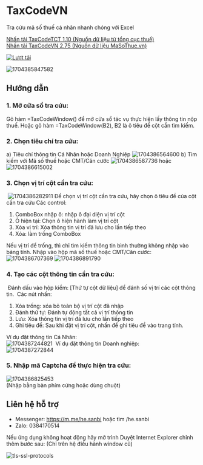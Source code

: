 # TaxCodeVN
 Tra cứu mã số thuế cá nhân nhanh chóng với Excel

[Nhấn tải TaxCodeTCT 1.10 (Nguồn dữ liệu từ tổng cục thuế)](https://github.com/SanbiVN/TaxCodeVN/releases/download/tax_code_tct/TaxCodeTCT_v1.10.zip)\
[Nhấn tải TaxCodeVN 2.75 (Nguồn dữ liệu MaSoThue.vn)](https://github.com/SanbiVN/TaxCodeVN/releases/download/tax_code/TaxCodeVN_v2.76.xlsm)

[![Lượt tải](https://img.shields.io/github/downloads/SanbiVN/TaxCodeVN/total.svg)]()


![1704385847582](https://github.com/SanbiVN/TaxCodeVN/assets/58664571/f42e9dbc-bf1d-47f4-ab5f-a43f86cd4116)









## Hướng dẫn

### 1. Mở cửa sổ tra cứu:
Gõ hàm =TaxCodeWindow() để mở cửa sổ tác vụ thực hiện lấy thông tin nộp thuế.​
Hoặc gõ hàm =TaxCodeWindow(B2), B2 là ô tiêu đề cột cần tìm kiếm.​

### 2. Chọn tiêu chí tra cứu:
a) Tiêu chí thông tin Cá Nhân hoặc Doanh Nghiệp​
![1704386564600](https://github.com/SanbiVN/TaxCodeVN/assets/58664571/4233ba52-e63c-425c-bf37-9a62deabf7ec)
b) Tìm kiếm với Mã số thuế hoặc CMT/Căn cước​
![1704386587736](https://github.com/SanbiVN/TaxCodeVN/assets/58664571/9d534083-8a85-457c-8797-1e612f9b5d5e) hoặc![1704386615002](https://github.com/SanbiVN/TaxCodeVN/assets/58664571/d116d8d5-1506-487b-9e8c-7a8e20c4ad75)

### 3. Chọn vị trí cột cần tra cứu:
​
![1704386282911](https://github.com/SanbiVN/TaxCodeVN/assets/58664571/4fdb2359-e9a0-41c8-bade-b739683faf83)
Để chọn vị trí cột cần tra cứu, hãy chọn ô tiêu đề của cột cần tra cứu​
Các control:​
1. ComboBox nhập ô: nhập ô đại diện vị trí cột
2. Ô hiện tại: Chọn ô hiện hành làm vị trí cột
3. Xóa vị trí: Xóa thông tin vị trí đã lưu cho lần tiếp theo
4. Xóa: làm trống ComboBox

   
Nếu vị trí để trống, thì chỉ tìm kiếm thông tin bình thường không nhập vào bảng tính.​
Nhập vào hộp mã số thuế hoặc CMT/Căn cước:​
​![1704386707369](https://github.com/SanbiVN/TaxCodeVN/assets/58664571/53b3a3a6-cd4d-4fc9-bad5-debd3f4c97bd)
![1704386891790](https://github.com/SanbiVN/TaxCodeVN/assets/58664571/70f1c456-3c35-46ca-889f-e3c72603032a)

### 4. Tạo các cột thông tin cần tra cứu:
​
Đánh dấu vào hộp kiểm: [Thứ tự cột dữ liệu] để đánh số vị trí các cột thông tin.​
​
Các nút nhấn:​
1. Xóa trống: xóa bỏ toàn bộ vị trí cột đã nhập
2. Đánh thứ tự: Đánh tự động tất cả vị trí thông tin
3. Lưu: Xóa thông tin vị trí đã lưu cho lần tiếp theo
4. Ghi tiêu đề: Sau khi đặt vị trí cột, nhấn để ghi tiêu đề vào trang tính.


Ví dụ đặt thông tin Cá Nhân:\
![1704387244821](https://github.com/SanbiVN/TaxCodeVN/assets/58664571/ad8d9472-2961-471e-8dc0-acb2b1894f6e)
​
Ví dụ đặt thông tin Doanh nghiệp:​\
![1704387272844](https://github.com/SanbiVN/TaxCodeVN/assets/58664571/0cb03b75-2672-4bf4-8bc3-f7f5d3fb499a)


### 5. Nhập mã Captcha để thực hiện tra cứu:

![1704386825453](https://github.com/SanbiVN/TaxCodeVN/assets/58664571/5b90c051-4489-41f1-a124-953392a8aa86)\
(Nhập bằng bàn phím cứng hoặc dùng chuột)​


## Liên hệ hỗ trợ

- Messenger: https://m.me/he.sanbi hoặc tìm /he.sanbi
- Zalo: 0384170514

Nếu ứng dụng không hoạt động hãy mở trình Duyệt Internet Explorer chỉnh thêm bước sau: (Chỉ trên hệ điều hành window cũ)

![tls-ssl-protocols](https://user-images.githubusercontent.com/58664571/227971175-2dbeffac-12cf-4e80-a87a-da599e5186ed.jpg)
